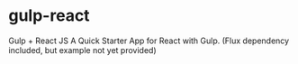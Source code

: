# gulp-react
Gulp + React JS 
A Quick Starter App for React with Gulp. (Flux dependency included, but example not yet provided)
